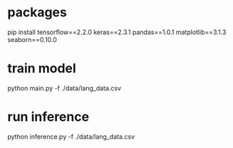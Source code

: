 
# packages

pip install tensorflow==2.2.0 keras==2.3.1 pandas==1.0.1 matplotlib==3.1.3 seaborn==0.10.0

# train model

python main.py -f ./data/lang_data.csv

# run inference

python inference.py -f ./data/lang_data.csv

